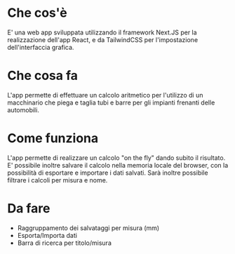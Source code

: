 # Che cos'è
E' una web app sviluppata utilizzando il framework Next.JS per la realizzazione dell'app React, e da TailwindCSS per l'impostazione dell'interfaccia grafica.

# Che cosa fa
L'app permette di effettuare un calcolo aritmetico per l'utilizzo di un macchinario che piega e taglia tubi e barre per gli impianti frenanti delle automobili.

# Come funziona
L'app permette di realizzare un calcolo "on the fly" dando subito il risultato. E' possibile inoltre salvare il calcolo nella memoria locale del browser, con la possibilità di esportare e importare i dati salvati. Sarà inoltre possibile filtrare i calcoli per misura e nome.

# Da fare

- Raggruppamento dei salvataggi per misura (mm)
- Esporta/Importa dati
- Barra di ricerca per titolo/misura
